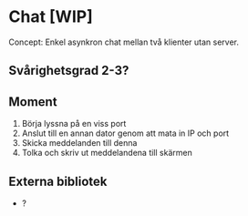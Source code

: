 # Chat [WIP]

Concept: Enkel asynkron chat mellan två klienter utan server.

## Svårighetsgrad 2-3?

## Moment
1. Börja lyssna på en viss port
2. Anslut till en annan dator genom att mata in IP och port
3. Skicka meddelanden till denna
4. Tolka och skriv ut meddelandena till skärmen

## Externa bibliotek
- ?
